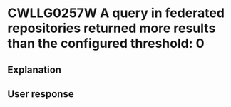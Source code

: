 # CWLLG0257W A query in federated repositories returned more results than the configured threshold: 0

## Explanation

## User response